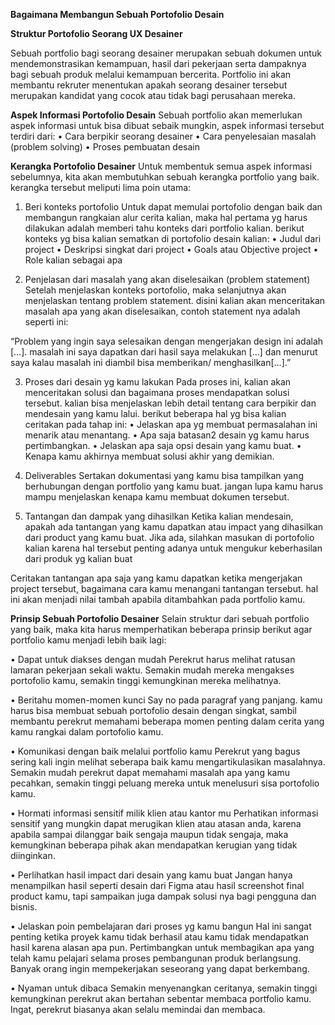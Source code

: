 **Bagaimana Membangun Sebuah Portofolio Desain**

**Struktur Portofolio Seorang UX Desainer**

Sebuah portfolio bagi seorang desainer merupakan sebuah dokumen untuk mendemonstrasikan kemampuan, hasil dari pekerjaan serta dampaknya bagi sebuah produk melalui kemampuan bercerita. 
Portfolio ini akan membantu rekruter menentukan apakah seorang desainer tersebut merupakan kandidat yang cocok atau tidak bagi perusahaan mereka.

**Aspek Informasi Portofolio Desain**
Sebuah portfolio akan memerlukan aspek informasi untuk bisa dibuat sebaik mungkin, aspek informasi tersebut terdiri dari:
•	Cara berpikir seorang desainer
•	Cara penyelesaian masalah (problem solving)
•	Proses pembuatan desain

**Kerangka Portofolio Desainer**
Untuk membentuk semua aspek informasi sebelumnya, kita akan membutuhkan sebuah kerangka portfolio yang baik. kerangka tersebut meliputi lima poin utama:

1.	Beri konteks portofolio
Untuk dapat memulai portofolio dengan baik dan membangun rangkaian alur cerita kalian, maka hal pertama yg harus dilakukan adalah memberi tahu konteks dari portfolio kalian. berikut konteks yg bisa kalian sematkan di portofolio desain kalian:
•	Judul dari project
•	Deskripsi singkat dari project
•	Goals atau Objective project
•	Role kalian sebagai apa

2.	Penjelasan dari masalah yang akan diselesaikan (problem statement)
Setelah menjelaskan konteks portofolio, maka selanjutnya akan menjelaskan tentang problem statement. disini kalian akan menceritakan masalah apa yang akan diselesaikan, contoh statement nya adalah seperti ini:

“Problem yang ingin saya selesaikan dengan mengerjakan design ini adalah […]. masalah ini saya dapatkan dari hasil saya melakukan […] dan menurut saya kalau masalah ini diambil bisa memberikan/ menghasilkan[…].”

3.	Proses dari desain yg kamu lakukan
Pada proses ini, kalian akan menceritakan solusi dan bagaimana proses mendapatkan solusi tersebut. kalian bisa menjelaskan lebih detail tentang cara berpikir dan mendesain yang kamu lalui. berikut beberapa hal yg bisa kalian ceritakan pada tahap ini:
•	Jelaskan apa yg membuat permasalahan ini menarik atau menantang.
•	Apa saja batasan2 desain yg kamu harus pertimbangkan.
•	Jelaskan apa saja opsi desain yang kamu buat.
•	Kenapa kamu akhirnya membuat solusi akhir yang demikian.

4.	Deliverables
Sertakan dokumentasi yang kamu bisa tampilkan yang berhubungan dengan portfolio yang kamu buat. jangan lupa kamu harus mampu menjelaskan kenapa kamu membuat dokumen tersebut.

5.	Tantangan dan dampak yang dihasilkan
Ketika kalian mendesain, apakah ada tantangan yang kamu dapatkan atau impact yang dihasilkan dari product yang kamu buat. Jika ada, silahkan masukan di portofolio kalian karena hal tersebut penting adanya untuk mengukur keberhasilan dari produk yg kalian buat

Ceritakan tantangan apa saja yang kamu dapatkan ketika mengerjakan project tersebut, bagaimana cara kamu menangani tantangan tersebut. hal ini akan menjadi nilai tambah apabila ditambahkan pada portfolio kamu.

**Prinsip Sebuah Portofolio Desainer**
Selain struktur dari sebuah portfolio yang baik, maka kita harus memperhatikan beberapa prinsip berikut agar portfolio kamu menjadi lebih baik lagi:

•	Dapat untuk diakses dengan mudah
Perekrut harus melihat ratusan lamaran pekerjaan sekali waktu. Semakin mudah mereka mengakses portofolio kamu, semakin tinggi kemungkinan mereka melihatnya.

•	Beritahu momen-momen kunci
Say no pada paragraf yang panjang. kamu harus bisa membuat sebuah portofolio desain dengan singkat, sambil membantu perekrut memahami beberapa momen penting dalam cerita yang kamu rangkai dalam portofolio kamu.

•	Komunikasi dengan baik melalui portfolio kamu
Perekrut yang bagus sering kali ingin melihat seberapa baik kamu mengartikulasikan masalahnya. Semakin mudah perekrut dapat memahami masalah apa yang kamu pecahkan, semakin tinggi peluang mereka untuk menelusuri sisa portofolio kamu.

•	Hormati informasi sensitif milik klien atau kantor mu
Perhatikan informasi sensitif yang mungkin dapat merugikan klien atau atasan anda, karena apabila sampai dilanggar baik sengaja maupun tidak sengaja, maka kemungkinan beberapa pihak akan mendapatkan kerugian yang tidak diinginkan.

•	Perlihatkan hasil impact dari desain yang kamu buat
Jangan hanya menampilkan hasil seperti desain dari Figma atau hasil screenshot final product kamu, tapi sampaikan juga dampak solusi nya bagi pengguna dan bisnis.


•	Jelaskan poin pembelajaran dari proses yg kamu bangun
Hal ini sangat penting ketika proyek kamu tidak berhasil atau kamu tidak mendapatkan hasil karena alasan apa pun. Pertimbangkan untuk membagikan apa yang telah kamu pelajari selama proses pembangunan produk berlangsung. Banyak orang ingin mempekerjakan seseorang yang dapat berkembang.

•	Nyaman untuk dibaca
Semakin menyenangkan ceritanya, semakin tinggi kemungkinan perekrut akan bertahan sebentar membaca portfolio kamu. Ingat, perekrut biasanya akan selalu memindai dan membaca.

